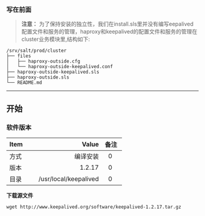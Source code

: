 ### 写在前面
> **注意：** 为了保持安装的独立性，我们在install.sls里并没有编写eepalived配置文件和服务的管理，haproxy和keepalived的配置文件和服务的管理在cluster业务模块里,结构如下:
```
/srv/salt/prod/cluster
├── files
│   ├── haproxy-outside.cfg
│   └── haproxy-outside-keepalived.conf
├── haproxy-outside-keepalived.sls
├── haproxy-outside.sls
└── README.md
```
------

## 开始
### 软件版本
| Item      |    Value | 备注  |
| :-------- | --------:| :--: |
| 方式   | 编译安装 |  0    |
| 版本      | 1.2.17 |  0      |
| 目录      |   /usr/local/keepalived|  0    |


**下载源文件**

`wget http://www.keepalived.org/software/keepalived-1.2.17.tar.gz`
